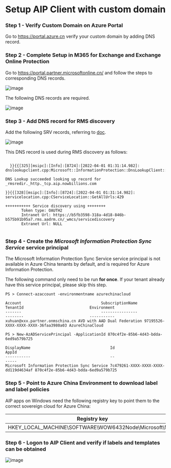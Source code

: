 # Setup AIP Client with custom domain

### Step 1 - Verify Custom Domain on Azure Portal

Go to https://portal.azure.cn verify your custom domain by adding DNS record.

### Step 2 - Complete Setup in M365 for Exchange and Exchange Online Protection

Go to https://portal.partner.microsoftonline.cn/ and follow the steps to corresponding DNS records.

![image](https://user-images.githubusercontent.com/96280581/161053807-6133e2b3-824e-4c17-a43f-888707aa03ed.png)

The following DNS records are required.

![image](https://user-images.githubusercontent.com/96280581/161068334-487ec52b-e89d-4b65-8a7c-3294d22399d9.png)

### Step 3 - Add DNS record for RMS discovery

Add the following SRV records, referring to [doc](https://docs.microsoft.com/en-us/microsoft-365/admin/services-in-china/parity-between-azure-information-protection?view=o365-21vianet#configure-dns-encryption---windows).

![image](https://user-images.githubusercontent.com/96280581/161178385-aa9d3c61-5eda-4caf-93a3-76caea6a8947.png)

This DNS record is used during RMS discovery as follows:

```
  
  }}{{[325][msipc]:[Info]:[8724]:[2022-04-01 01:31:14.982]: dnslookupclient.cpp:Microsoft::InformationProtection::DnsLookupClient::LookupDiscoveryService:103

DNS Lookup succeeded looking up record for _rmsredir._http._tcp.aip.nowbillions.com

}}{{[328][msipc]:[Info]:[8724]:[2022-04-01 01:31:14.982]: servicelocation.cpp:CServiceLocation::GetAllUrls:429

+++++++++++ Service discovery using ++++++++
       Token type: OAUTH2
       Intranet Url: https://b5fb3598-318a-4d18-846b-b575b91b95a7.rms.aadrm.cn/_wmcs/servicediscovery
       Extranet Url: NULL
       
 ```

### Step 4 - Create the *Microsoft Information Protection Sync Service* service principal

  The Microsoft Information Protection Sync Service service principal is not available in Azure China tenants by default, and is required for Azure Information Protection.

  The following command only need to be run **for once**. If your tenant already have this service principal, please skip this step.

  ```
  PS > Connect-azaccount -environmentname azurechinacloud

  Account                                   SubscriptionName             TenantId                             Environment    
  -------                                   ----------------             --------                             -----------    
  xuhuan@xxx.partner.onmschina.cn AVD with AAD Dual Federation 97195526-XXXX-XXXX-XXXX-36faa3980a03 AzureChinaCloud

  PS > New-AzADServicePrincipal -ApplicationId 870c4f2e-85b6-4d43-bdda-6ed9a579b725

  DisplayName                                   Id                                   AppId                               
  -----------                                   --                                   -----                               
  Microsoft Information Protection Sync Service 7c479261-XXXX-XXXX-XXXX-dd119d4634af 870c4f2e-85b6-4d43-bdda-6ed9a579b725
  ```

### Step 5 - Point to Azure China Environment to download label and label policies

AIP apps on Windows need the following registry key to point them to the correct sovereign cloud for Azure China:

  Registry key  | Type | Name | Value
  ------------- | ------------- | ------------- | -------------
  HKEY_LOCAL_MACHINE\SOFTWARE\WOW6432Node\Microsoft\MSIP |  REG_DWORD | CloudEnvType | 6


### Step 6 - Logon to AIP Client and verify if labels and templates can be obtained

 ![image](https://user-images.githubusercontent.com/96280581/161203950-d215717a-63c1-406c-b48f-897517131f42.png)

